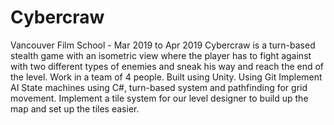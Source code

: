# Cybercraw

Vancouver Film School - Mar 2019 to Apr 2019
Cybercraw is a turn-based stealth game with an isometric view where the player has to fight against with two different types of enemies and sneak his way and reach the end of the level.
 Work in a team of 4 people.
Built using Unity.
Using Git
 Implement AI State machines using C#, turn-based system and pathfinding for grid movement.
 Implement a tile system for our level designer to build up the map and set up the tiles easier.
